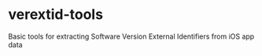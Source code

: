 # verextid-tools
 Basic tools for extracting Software Version External Identifiers from iOS app data
